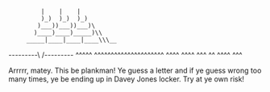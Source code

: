             |    |    |
             )_)  )_)  )_)
            )___))___))___)\
           )____)____)_____)\\
         _____|____|____|____\\\__
---------\                   /---------
  ^^^^^ ^^^^^^^^^^^^^^^^^^^^^
    ^^^^      ^^^^     ^^^    ^^
         ^^^^      ^^^

Arrrrr, matey. This be plankman! Ye guess a letter and if ye guess wrong
too many times, ye be ending up in Davey Jones locker. Try at ye own risk!
